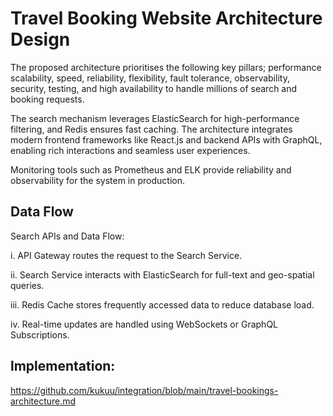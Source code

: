 # Travel Booking Website Architecture Design

The proposed architecture prioritises the  following key  pillars; performance scalability, speed,  reliability, flexibility, fault tolerance, observability, security, testing, and high availability to handle millions of search and booking requests. 

The search mechanism leverages ElasticSearch for high-performance filtering, and Redis ensures fast caching. The architecture integrates modern frontend frameworks like React.js and backend APIs with GraphQL, enabling rich interactions and seamless user experiences. 

Monitoring tools such as Prometheus and ELK provide reliability and observability for the system in production.

## Data Flow

Search APIs and Data Flow:

i. API Gateway routes the request to the Search Service.

ii. Search Service interacts with ElasticSearch for full-text and geo-spatial queries.

iii. Redis Cache stores frequently accessed data to reduce database load.

iv. Real-time updates are handled using WebSockets or GraphQL Subscriptions.



## lmplementation:

https://github.com/kukuu/integration/blob/main/travel-bookings-architecture.md
